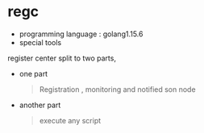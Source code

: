 # regc

* programming language : golang1.15.6
* special tools

register center split to two parts,

* one part
  > Registration , monitoring and notified son node
* another part
  > execute any script

